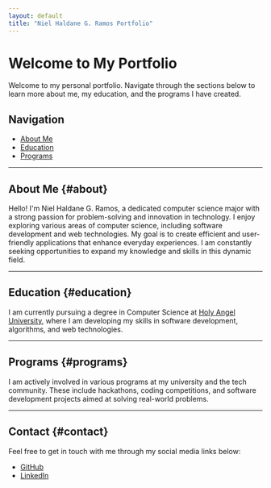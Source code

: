 ```yaml
---
layout: default
title: "Niel Haldane G. Ramos Portfolio"
---
```


# Welcome to My Portfolio

Welcome to my personal portfolio. Navigate through the sections below to learn more about me, my education, and the programs I have created.

## Navigation
- [About Me](#about)
- [Education](#education)
- [Programs](#programs)

---

## About Me {#about}

Hello! I'm Niel Haldane G. Ramos, a dedicated computer science major with a strong passion for problem-solving and innovation in technology. I enjoy exploring various areas of computer science, including software development and web technologies. My goal is to create efficient and user-friendly applications that enhance everyday experiences. I am constantly seeking opportunities to expand my knowledge and skills in this dynamic field.

---

## Education {#education}

I am currently pursuing a degree in Computer Science at [Holy Angel University](https://hau.edu.ph/), where I am developing my skills in software development, algorithms, and web technologies.

---

## Programs {#programs}

I am actively involved in various programs at my university and the tech community. These include hackathons, coding competitions, and software development projects aimed at solving real-world problems.

---

## Contact {#contact}

Feel free to get in touch with me through my social media links below:

- [GitHub](https://github.com/NielRamos-CS)
- [LinkedIn](https://www.linkedin.com/in/niel-haldane-ramos-28ba85337/)
